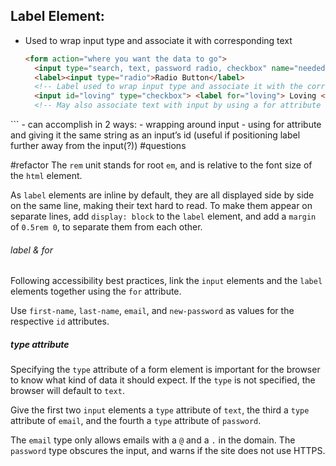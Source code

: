 ## Label Element: 
- Used to wrap input type and associate it with corresponding text
  ```html
  <form action="where you want the data to go">
	<input type="search, text, password radio, checkbox" name="needed for processing data when it's sent to the form action location" placeholder="text that shows in the input field" required>
	<label><input type="radio">Radio Button</label> 
	<!-- Label used to wrap input type and associate it with the corresponding text -->
	<input id="loving" type="checkbox"> <label for="loving"> Loving </label>
	<!-- May also associate text with input by using a for attribute with the same value as the input's id -->
</form>
```
- can accomplish in 2 ways: 
	- wrapping around input
	- using for attribute and giving it the same string as an input’s id (useful if positioning label further away from the input(?)) #questions 

#refactor 
The `rem` unit stands for root `em`, and is relative to the font size of the `html` element.

As `label` elements are inline by default, they are all displayed side by side on the same line, making their text hard to read. To make them appear on separate lines, add `display: block` to the `label` element, and add a `margin` of `0.5rem 0`, to separate them from each other.

###### label & for
Following accessibility best practices, link the `input` elements and the `label` elements together using the `for` attribute.

Use `first-name`, `last-name`, `email`, and `new-password` as values for the respective `id` attributes.

##### type attribute
Specifying the `type` attribute of a form element is important for the browser to know what kind of data it should expect. If the `type` is not specified, the browser will default to `text`.

Give the first two `input` elements a `type` attribute of `text`, the third a `type` attribute of `email`, and the fourth a `type` attribute of `password`.

The `email` type only allows emails with a `@` and a `.` in the domain. The `password` type obscures the input, and warns if the site does not use HTTPS.
